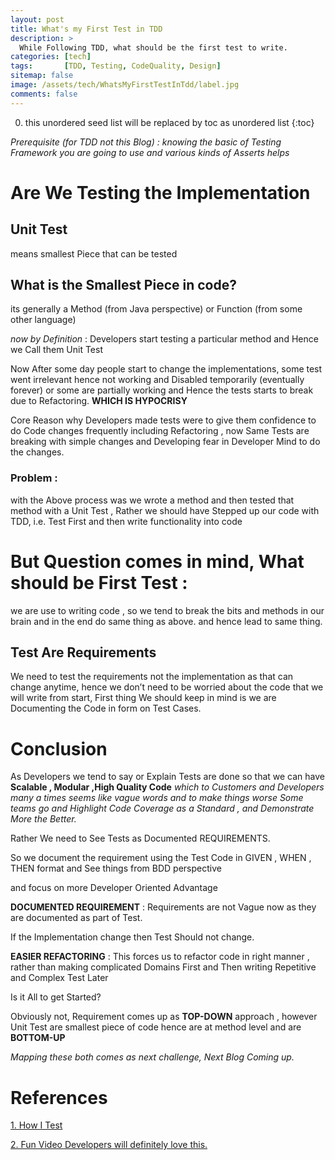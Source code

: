 ```yaml
---
layout: post
title: What's my First Test in TDD
description: >
  While Following TDD, what should be the first test to write.
categories: [tech]
tags:       [TDD, Testing, CodeQuality, Design]
sitemap: false
image: /assets/tech/WhatsMyFirstTestInTdd/label.jpg
comments: false
---
```

0. this unordered seed list will be replaced by toc as unordered list
{:toc}

_Prerequisite (for TDD not this Blog) : knowing the basic of Testing Framework you are going to use and various kinds of Asserts helps_

# Are We Testing the Implementation

## Unit Test

means smallest Piece that can be tested

## What is the Smallest Piece in code?

its generally a Method (from Java perspective) or Function (from some other language)

_now by Definition_ : Developers start testing a particular method and Hence we Call them Unit Test

Now After some day people start to change the implementations, some test went irrelevant hence not working and Disabled temporarily (eventually forever) or some are partially working and Hence the tests starts to break due to Refactoring. **WHICH IS HYPOCRISY**

Core Reason why Developers made tests were to give them confidence to do Code changes frequently including Refactoring , now Same Tests are breaking with simple changes and Developing fear in Developer Mind to do the changes.

### Problem :

with the Above process was we wrote a method and then tested that method with a Unit Test , Rather we should have Stepped up our code with TDD, i.e. Test First and then write functionality into code

# But Question comes in mind, What should be First Test :

we are use to writing code , so we tend to break the bits and methods in our brain and in the end do same thing as above. and hence lead to same thing.

## Test Are Requirements

We need to test the requirements not the implementation as that can change anytime, hence we don’t need to be worried about the code that we will write from start, First thing We should keep in mind is we are Documenting the Code in form on Test Cases.

# Conclusion

As Developers we tend to say or Explain Tests are done so that we can have **Scalable , Modular ,High Quality Code** _which to Customers and Developers many a times seems like vague words and to make things worse Some teams go and Highlight Code Coverage as a Standard , and Demonstrate More the Better._

Rather We need to See Tests as Documented REQUIREMENTS.

So we document the requirement using the Test Code in GIVEN , WHEN , THEN format and See things from BDD perspective

and focus on more Developer Oriented Advantage

**DOCUMENTED REQUIREMENT** : Requirements are not Vague now as they are documented as part of Test.

If the Implementation change then Test Should not change.

**EASIER REFACTORING** : This forces us to refactor code in right manner , rather than making complicated Domains First and Then writing Repetitive and Complex Test Later

Is it All to get Started?

Obviously not, Requirement comes up as **TOP-DOWN** approach , however Unit Test are smallest piece of code hence are at method level and are **BOTTOM-UP**

_Mapping these both comes as next challenge, Next Blog Coming up._


# References

[1. How I Test](http://railscasts.com/episodes/275-how-i-test) 

[2. Fun Video Developers will definitely love this.](https://www.youtube.com/watch?v=a6oP24CSdUg)
